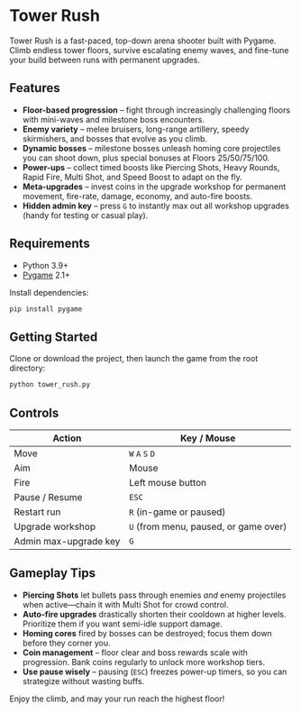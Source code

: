 # Tower Rush

Tower Rush is a fast-paced, top-down arena shooter built with Pygame. Climb endless tower floors, survive escalating enemy waves, and fine-tune your build between runs with permanent upgrades.

## Features

- **Floor-based progression** – fight through increasingly challenging floors with mini-waves and milestone boss encounters.
- **Enemy variety** – melee bruisers, long-range artillery, speedy skirmishers, and bosses that evolve as you climb.
- **Dynamic bosses** – milestone bosses unleash homing core projectiles you can shoot down, plus special bonuses at Floors 25/50/75/100.
- **Power-ups** – collect timed boosts like Piercing Shots, Heavy Rounds, Rapid Fire, Multi Shot, and Speed Boost to adapt on the fly.
- **Meta-upgrades** – invest coins in the upgrade workshop for permanent movement, fire-rate, damage, economy, and auto-fire boosts.
- **Hidden admin key** – press `G` to instantly max out all workshop upgrades (handy for testing or casual play).

## Requirements

- Python 3.9+
- [Pygame](https://www.pygame.org/) 2.1+

Install dependencies:

```bash
pip install pygame
```

## Getting Started

Clone or download the project, then launch the game from the root directory:

```bash
python tower_rush.py
```

## Controls

| Action                | Key / Mouse |
|-----------------------|-------------|
| Move                  | `W` `A` `S` `D` |
| Aim                   | Mouse       |
| Fire                  | Left mouse button |
| Pause / Resume        | `ESC`       |
| Restart run           | `R` (in-game or paused) |
| Upgrade workshop      | `U` (from menu, paused, or game over) |
| Admin max-upgrade key | `G`         |

## Gameplay Tips

- **Piercing Shots** let bullets pass through enemies *and* enemy projectiles when active—chain it with Multi Shot for crowd control.
- **Auto-fire upgrades** drastically shorten their cooldown at higher levels. Prioritize them if you want semi-idle support damage.
- **Homing cores** fired by bosses can be destroyed; focus them down before they corner you.
- **Coin management** – floor clear and boss rewards scale with progression. Bank coins regularly to unlock more workshop tiers.
- **Use pause wisely** – pausing (`ESC`) freezes power-up timers, so you can strategize without wasting buffs.

Enjoy the climb, and may your run reach the highest floor!
